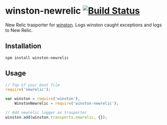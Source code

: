 # winston-newrelic [![Build Status](https://secure.travis-ci.org/ranm8/winston-newrelic.png?branch=master)](http://travis-ci.org/ranm8/winston-newrelic)

New Relic trasporter for [winston](https://github.com/flatiron/winston).
Logs winston caught exceptions and logs to New Relic.

## Installation

	npm install winston-newrelic

## Usage

```javascript
// Top of your boot file
require('newrelic');

var winston = require('winston'),
    WinstonNewrelic = require('winston-newrelic');

// Add newrelic logger as trasporter
winston.add(winston.transports.newrelic, {});
```


